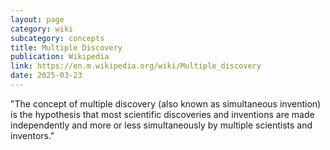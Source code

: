 ```yaml
---
layout: page
category: wiki
subcategory: concepts
title: Multiple Discovery
publication: Wikipedia
link: https://en.m.wikipedia.org/wiki/Multiple_discovery
date: 2025-03-23
---
```


"The concept of multiple discovery (also known as simultaneous invention) is the hypothesis that most scientific discoveries and inventions are made independently and more or less simultaneously by multiple scientists and inventors."
